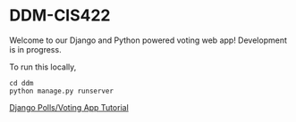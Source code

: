 DDM-CIS422
==========

Welcome to our Django and Python powered voting web app! Development is in progress.

To run this locally,

```
cd ddm
python manage.py runserver
```

[Django Polls/Voting App Tutorial](https://docs.djangoproject.com/en/1.4/intro/tutorial01/)
